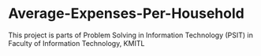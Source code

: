 # Average-Expenses-Per-Household
This project is parts of Problem Solving in Information Technology (PSIT) in Faculty of Information Technology, KMITL
